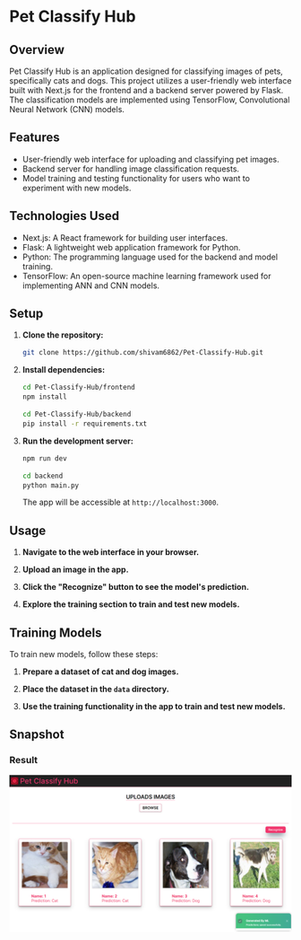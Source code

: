 # Pet Classify Hub

## Overview

Pet Classify Hub is an application designed for classifying images of pets, specifically cats and dogs. This project utilizes a user-friendly web interface built with Next.js for the frontend and a backend server powered by Flask. The classification models are implemented using TensorFlow, Convolutional Neural Network (CNN) models.

## Features

- User-friendly web interface for uploading and classifying pet images.
- Backend server for handling image classification requests.
- Model training and testing functionality for users who want to experiment with new models.

## Technologies Used

- Next.js: A React framework for building user interfaces.
- Flask: A lightweight web application framework for Python.
- Python: The programming language used for the backend and model training.
- TensorFlow: An open-source machine learning framework used for implementing ANN and CNN models.

## Setup

1. **Clone the repository:**

   ```bash
   git clone https://github.com/shivam6862/Pet-Classify-Hub.git
   ```

2. **Install dependencies:**

   ```bash
   cd Pet-Classify-Hub/frontend
   npm install
   ```

   ```bash
   cd Pet-Classify-Hub/backend
   pip install -r requirements.txt
   ```

3. **Run the development server:**

   ```bash
   npm run dev
   ```

   ```bash
   cd backend
   python main.py
   ```

   The app will be accessible at `http://localhost:3000`.

## Usage

1. **Navigate to the web interface in your browser.**

2. **Upload an image in the app.**

3. **Click the "Recognize" button to see the model's prediction.**

4. **Explore the training section to train and test new models.**

## Training Models

To train new models, follow these steps:

1. **Prepare a dataset of cat and dog images.**

2. **Place the dataset in the `data` directory.**

3. **Use the training functionality in the app to train and test new models.**

## Snapshot

### Result

![Result](./IMAGE.png)
